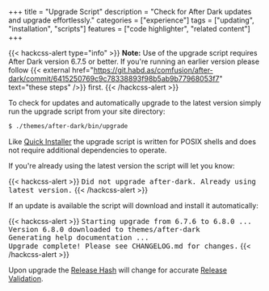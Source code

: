+++
title = "Upgrade Script"
description = "Check for After Dark updates and upgrade effortlessly."
categories = ["experience"]
tags = ["updating", "installation", "scripts"]
features = ["code highlighter", "related content"]
+++

{{< hackcss-alert type="info" >}}
<strong>Note:</strong> Use of the upgrade script requires After Dark version 6.7.5 or better. If you're running an earlier version please follow {{< external href="https://git.habd.as/comfusion/after-dark/commit/6415250769c9c78338893f98b5ab9b77968053f7" text="these steps" />}} first.
{{< /hackcss-alert >}}

To check for updates and automatically upgrade to the latest version simply run the upgrade script from your site directory:

```sh
$ ./themes/after-dark/bin/upgrade
```

Like [Quick Installer](../quick-installer) the upgrade script is written for POSIX shells and does not require additional dependencies to operate.

If you're already using the latest version the script will let you know:

{{< hackcss-alert >}}
<samp>Did not upgrade after-dark. Already using latest version.</samp>
{{< /hackcss-alert >}}

If an update is available the script will download and install it automatically:

{{< hackcss-alert >}}
<samp>Starting upgrade from 6.7.6 to 6.8.0 ...<br>
Version 6.8.0 downloaded to themes/after-dark<br>
Generating help documentation ...<br>
Upgrade complete! Please see CHANGELOG.md for changes.</samp>
{{< /hackcss-alert >}}

Upon upgrade the [Release Hash](../release-hashes) will change for accurate [Release Validation](/validate).
